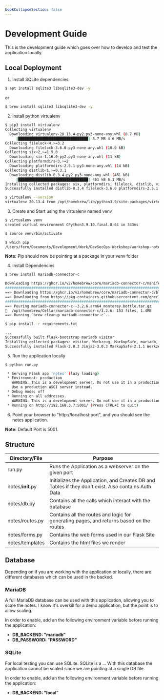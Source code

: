 ```yaml
---
bookCollapseSection: false
---
```


# Development Guide

This is the development guide which goes over how to develop and
test the application locally.

## Local Deployment

1. Install SQLite dependencies

```bash
$ apt install sqlite3 libsqlite3-dev -y
```

or

```bash
$ brew install sqlite3 libsqlite3-dev -y
```

2. Install python virtualenv

```bash
$ pip3 install virtualenv
Collecting virtualenv
  Downloading virtualenv-20.13.4-py2.py3-none-any.whl (8.7 MB)
     |████████████████████████████████| 8.7 MB 4.6 MB/s
Collecting filelock<4,>=3.2
  Downloading filelock-3.6.0-py3-none-any.whl (10.0 kB)
Collecting six<2,>=1.9.0
  Downloading six-1.16.0-py2.py3-none-any.whl (11 kB)
Collecting platformdirs<3,>=2
  Downloading platformdirs-2.5.1-py3-none-any.whl (14 kB)
Collecting distlib<1,>=0.3.1
  Downloading distlib-0.3.4-py2.py3-none-any.whl (461 kB)
     |████████████████████████████████| 461 kB 6.1 MB/s
Installing collected packages: six, platformdirs, filelock, distlib, virtualenv
Successfully installed distlib-0.3.4 filelock-3.6.0 platformdirs-2.5.1 six-1.16.0 virtualenv-20.13.4

$ virtualenv --version
virtualenv 20.13.4 from /opt/homebrew/lib/python3.9/site-packages/virtualenv/__init__.py
```

3. Create and Start using the virtualenv named venv

```bash
$ virtualenv venv
created virtual environment CPython3.9.10.final.0-64 in 343ms

$ source venv/bin/activate

$ which pip
/Users/fern/Documents/Development/Work/DevSecOps-Workshop/workshop-notes/venv/bin/pip
```

**Note:** Pip should now be pointing at a package in your venv folder

4. Install Dependencies

```bash
$ brew install mariadb-connector-c

Downloading https://ghcr.io/v2/homebrew/core/mariadb-connector-c/manifests/3.2.6
######################################################################## 100.0%
==> Downloading https://ghcr.io/v2/homebrew/core/mariadb-connector-c/blobs/sha256:a26f011092cfc5962d0fe3331ace48a40e4d7fc9001bd7fca89efbfe68308a08
==> Downloading from https://pkg-containers.githubusercontent.com/ghcr1/blobs/sha256:a26f011092cfc5962d0fe3331ace48a40e4d7fc9001bd7fca89efbfe68308a08?
######################################################################## 100.0%
==> Pouring mariadb-connector-c--3.2.6.arm64_monterey.bottle.tar.gz
🍺  /opt/homebrew/Cellar/mariadb-connector-c/3.2.6: 153 files, 1.4MB
==> Running `brew cleanup mariadb-connector-c`...

$ pip install -r requirements.txt

...
Successfully built flask-bootstrap mariadb visitor
Installing collected packages: visitor, Werkzeug, MarkupSafe, mariadb, itsdangerous, dominate, click, wtforms, Jinja2, Flask, flask_wtf, flask_httpauth, flask-bootstrap
Successfully installed Flask-2.0.3 Jinja2-3.0.3 MarkupSafe-2.1.1 Werkzeug-2.0.3 click-8.0.4 dominate-2.6.0 flask-bootstrap-3.3.7.1 flask_httpauth-4.5.0 flask_wtf-1.0.0 itsdangerous-2.1.1 mariadb-1.0.10 visitor-0.1.3 wtforms-3.0.1
```

5. Run the application locally

```bash
$ python run.py

 * Serving Flask app 'notes' (lazy loading)
 * Environment: production
   WARNING: This is a development server. Do not use it in a production deployment.
   Use a production WSGI server instead.
 * Debug mode: off
 * Running on all addresses.
   WARNING: This is a development server. Do not use it in a production deployment.
 * Running on http://192.168.3.7:5001/ (Press CTRL+C to quit)
```

6. Point your browser to "http://localhost:port", and you should see the notes
application.  

**Note:** Default Port is 5001.

## Structure

| Directory/File | Purpose |
| -------------- | ------- |
| run.py         | Runs the Application as a webserver on the given port |
| notes/__init__.py | Initializes the Application, and Creates DB and Tables if they don't exist. Also contains Auth Data |
| notes/db.py | Contains all the calls which interact with the database |
| notes/routes.py | Contains all the routes and logic for generating pages, and returns based on the routes |
| notes/forms.py | Contains the web forms used in our Flask Site |
| notes/templates | Contains the html files we render |

## Database

Depending on if you are working with the application or locally, there are different
databases which can be used in the backed.

### MariaDB

A full MariaDB database can be used with this application,
allowing you to scale the notes. I know it's overkill for a
demo application, but the point is to allow scaling.

In order to enable, add an the following environment variable
before running the application:

- **DB_BACKEND: "mariadb"**
- **DB_PASSWORD: "PASSWORD"**

### SQLite

For local testing you can use SQLite. SQLite is a ...
With this database the application cannot be scaled since
we are pointing at a single DB file.

In order to enable, add an the following environment variable
before running the application:

- **DB_BACKEND: "local"**
